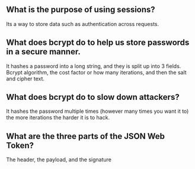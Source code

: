 ## What is the purpose of using sessions?

Its a way to store data such as authentication across requests.

## What does bcrypt do to help us store passwords in a secure manner.

It hashes a password into a long string, and they is split up into 3 fields. Bcrypt algorithm, the cost factor or how many iterations, and then the salt and cipher text.

## What does bcrypt do to slow down attackers?

It hashes the password multiple times (however many times you want it to) the more iterations the harder it is to hack.

## What are the three parts of the JSON Web Token?

The header, the payload, and the signature
